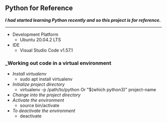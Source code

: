 ## Python for Reference

***I had started learning Python recently and so this project is for reference.***

---
- Development Platform
    - Ubuntu 20.04.2 LTS
- IDE
    - Visual Studio Code v1.57.1

### _Working out code in a virtual environment
- *Install virtualenv*
    - sudo apt install virtualenv
- *Initialize project directory*
    - virtualenv -p /path/to/python Or "$(which python3)" project-name
- *Change into the project directory*
- *Activate the environment*
    - source bin/activate
- *To deactivate the environment*
    - deactivate
